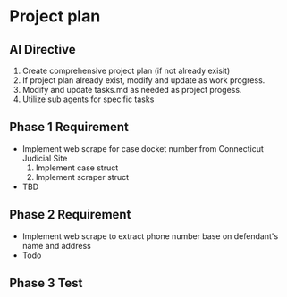
# Project plan 

## AI Directive
1. Create comprehensive project plan (if not already exisit)
2. If project plan already exist, modify and update as work progress.
3. Modify and update tasks.md as needed as project progess.
4. Utilize sub agents for specific tasks

## Phase 1 Requirement
- Implement web scrape for case docket number from Connecticut Judicial Site 
   1. Implement case struct
   2. Implement scraper struct 
- TBD

## Phase 2 Requirement
- Implement web scrape to extract phone number base on defendant's name and address
- Todo

## Phase 3 Test
